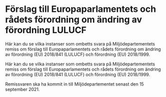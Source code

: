 # Förslag till Europaparlamentets och rådets förordning om ändring av förordning LULUCF

Här kan du se vilka instanser som ombetts svara på Miljödepartementets remiss om förslag till Europaparlamentets och rådets förordning om ändring av förordning (EU) 2018/841 (LULUCF) och förordning (EU) 2018/1999.

Här kan du se vilka instanser som ombetts svara på Miljödepartementets remiss om förslag till Europaparlamentets och rådets förordning om ändring av förordning (EU) 2018/841 (LULUCF) och förordning (EU) 2018/1999.

Remissvaren ska ha kommit in till Miljödepartementet senast den 15
september 2021.
